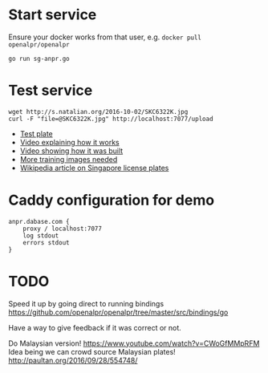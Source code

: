 # Start service

Ensure your docker works from that user, e.g. `docker pull openalpr/openalpr`

	go run sg-anpr.go

# Test service

	wget http://s.natalian.org/2016-10-02/SKC6322K.jpg
	curl -F "file=@SKC6322K.jpg" http://localhost:7077/upload

* [Test plate](http://s.natalian.org/2016-10-02/SKC6322K.jpg)
* [Video explaining how it works](https://www.youtube.com/watch?v=fpj6vptUbCA)
* [Video showing how it was built](https://www.youtube.com/watch?v=pKD4cgRayJk)
* [More training images needed](https://groups.google.com/forum/#!msg/openalpr/oWU2CvTR7yU/TEsz9LUgBQAJ)
* [Wikipedia article on Singapore license plates](https://en.wikipedia.org/wiki/Vehicle_registration_plates_of_Singapore)

# Caddy configuration for demo

	anpr.dabase.com {
		proxy / localhost:7077
		log stdout
		errors stdout
	}

# TODO

Speed it up by going direct to running bindings
https://github.com/openalpr/openalpr/tree/master/src/bindings/go

Have a way to give feedback if it was correct or not.

Do Malaysian version! <https://www.youtube.com/watch?v=CWoGfMMpRFM> Idea being
we can crowd source Malaysian plates!  <http://paultan.org/2016/09/28/554748/>
